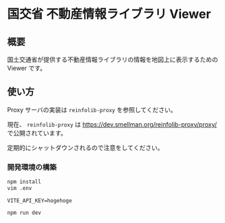 # 国交省 不動産情報ライブラリ Viewer

## 概要

国土交通省が提供する不動産情報ライブラリの情報を地図上に表示するための Viewer です。

## 使い方

Proxy サーバの実装は `reinfolib-proxy` を参照してください。

現在、 `reinfolib-proxy` は https://dev.smellman.org/reinfolib-proxy/proxy/ で公開されています。

定期的にシャットダウンされるので注意をしてください。

### 開発環境の構築

```bash
npm install
vim .env
```

```
VITE_API_KEY=hogehoge
```

```bash
npm run dev
```


